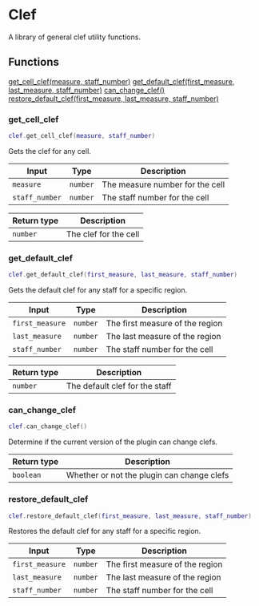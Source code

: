 # Clef

A library of general clef utility functions.

## Functions

[get_cell_clef(measure, staff_number)](#get_cell_clef)
[get_default_clef(first_measure, last_measure, staff_number)](#get_default_clef)
[can_change_clef()](#can_change_clef)
[restore_default_clef(first_measure, last_measure, staff_number)](#restore_default_clef)

### get_cell_clef

```lua
clef.get_cell_clef(measure, staff_number)
```

Gets the clef for any cell.

| Input | Type | Description |
| ----- | ---- | ----------- |
| `measure` | `number` | The measure number for the cell |
| `staff_number` | `number` | The staff number for the cell |

| Return type | Description |
| ----------- | ----------- |
| `number` | The clef for the cell |

### get_default_clef

```lua
clef.get_default_clef(first_measure, last_measure, staff_number)
```

Gets the default clef for any staff for a specific region.

| Input | Type | Description |
| ----- | ---- | ----------- |
| `first_measure` | `number` | The first measure of the region |
| `last_measure` | `number` | The last measure of the region |
| `staff_number` | `number` | The staff number for the cell |

| Return type | Description |
| ----------- | ----------- |
| `number` | The default clef for the staff |

### can_change_clef

```lua
clef.can_change_clef()
```

Determine if the current version of the plugin can change clefs.

| Return type | Description |
| ----------- | ----------- |
| `boolean` | Whether or not the plugin can change clefs |

### restore_default_clef

```lua
clef.restore_default_clef(first_measure, last_measure, staff_number)
```

Restores the default clef for any staff for a specific region.

| Input | Type | Description |
| ----- | ---- | ----------- |
| `first_measure` | `number` | The first measure of the region |
| `last_measure` | `number` | The last measure of the region |
| `staff_number` | `number` | The staff number for the cell |
